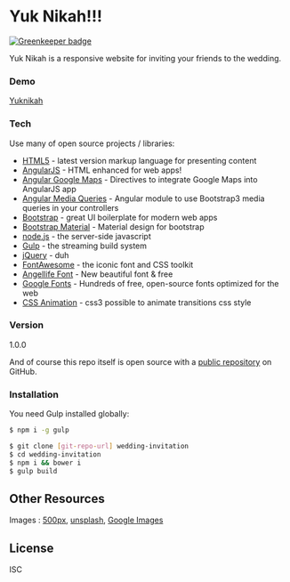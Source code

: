 # Yuk Nikah!!!

[![Greenkeeper badge](https://badges.greenkeeper.io/ikhsanalatsary/yuknikah.svg)](https://greenkeeper.io/)

Yuk Nikah is a responsive website for inviting your friends to the wedding.

### Demo
[Yuknikah](http://ourwedding.netlify.com/)

### Tech
Use many of open source projects / libraries:

* [HTML5] - latest version markup language for presenting content
* [AngularJS] - HTML enhanced for web apps!
* [Angular Google Maps] - Directives to integrate Google Maps into AngularJS app
* [Angular Media Queries] - Angular module to use Bootstrap3 media queries in your controllers
* [Bootstrap] - great UI boilerplate for modern web apps
* [Bootstrap Material] - Material design for bootstrap
* [node.js] - the server-side javascript
* [Gulp] - the streaming build system
* [jQuery] - duh
* [FontAwesome] - the iconic font and CSS toolkit
* [Angellife Font] - New beautiful font & free
* [Google Fonts] - Hundreds of free, open-source fonts optimized for the web
* [CSS Animation] - css3 possible to animate transitions css style

### Version
1.0.0

And of course this repo itself is open source with a [public repository][wedding]
 on GitHub.

### Installation

 You need Gulp installed globally:

 ```sh
 $ npm i -g gulp
 ```

 ```sh
 $ git clone [git-repo-url] wedding-invitation
 $ cd wedding-invitation
 $ npm i && bower i
 $ gulp build
 ```

 Other Resources
 ----
 Images : [500px](http://500px.com/), [unsplash](http://unsplash.com/), [Google Images](https://images.google.com)

 License
 ----
 ISC

 [//]: # (These are reference links used in the body of this note and get stripped out when the markdown processor does its job. There is no need to format nicely because it shouldn't be seen. Thanks SO - http://stackoverflow.com/questions/4823468/store-comments-in-markdown-syntax)


   [wedding]: <https://github.com/ikhsanalatsary/yuknikah>
   [git-repo-url]: <https://github.com/ikhsanalatsary/yuknikah.git>
   [HTML5]: <https://en.wikipedia.org/wiki/HTML5>
   [Angular Google Maps]: <http://angular-ui.github.io/angular-google-maps>
   [Angular Media Queries]: <https://github.com/jacopotarantino/angular-match-media>
   [node.js]: <http://nodejs.org>
   [Bootstrap]: <http://getbootstrap.com>
   [Bootstrap Material]: <http://fezvrasta.github.io/bootstrap-material-design>
   [FontAwesome]: <https://fortawesome.github.io/Font-Awesome/>
   [jQuery]: <http://jquery.com>
   [Google Fonts]: <https://www.google.com/fonts>
   [Angellife Font]: <http://befonts.com/angellife-font.html>
   [AngularJS]: <http://angularjs.org>
   [Gulp]: <http://gulpjs.com>
   [CSS Animation]: <https://developer.mozilla.org/en-US/docs/Web/CSS/CSS_Animations/Using_CSS_animations>

